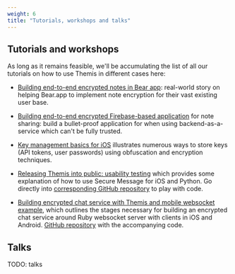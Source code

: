 ```yaml
---
weight: 6
title: "Tutorials, workshops and talks"
---
```


## Tutorials and workshops

As long as it remains feasible, we'll be accumulating the list of all our tutorials on how to use Themis in different cases here:

* [Building end-to-end encrypted notes in Bear app](https://www.cossacklabs.com/blog/end-to-end-encryption-in-bear-app.html): real-world story on helping Bear.app to implement note encryption for their vast existing user base.

* [Building end-to-end encrypted Firebase-based application](https://github.com/vixentael/zka-example) for note sharing: build a bullet-proof application for when using backend-as-a-service which can't be fully trusted.

* [Key management basics for iOS](https://github.com/vixentael/ios-datasec-basics) illustrates numerous ways to store keys (API tokens, user passwords) using obfuscation and encryption techniques.

* [Releasing Themis into public: usability testing](https://www.cossacklabs.com/02-usability-testing.html) which provides some explanation of how to use Secure Message for iOS and Python. Go directly into [corresponding GitHub repository](https://github.com/cossacklabs/themis-ux-testing) to play with code. 

* [Building encrypted chat service with Themis and mobile websocket example](https://www.cossacklabs.com/building-secure-chat), which outlines the stages necessary for building an encrypted chat service around Ruby websocket server with clients in iOS and Android. [GitHub repository](https://github.com/cossacklabs/mobile-websocket-example) with the accompanying code.


## Talks

TODO: talks